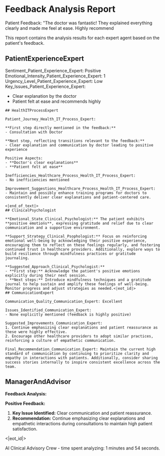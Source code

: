 # Feedback Analysis Report

Patient Feedback: "The doctor was fantastic! They explained everything clearly and made me feel at ease. Highly recommend

This report contains the analysis results for each expert agent based on the patient's feedback.

## PatientExperienceExpert

Sentiment_Patient_Experience_Expert: Positive
Emotional_Intensity_Patient_Experience_Expert: 1
Urgency_Level_Patient_Experience_Expert: Low
Key_Issues_Patient_Experience_Expert:
- Clear explanation by the doctor
- Patient felt at ease and recommends highly
```
## HealthITProcessExpert

Patient_Journey_Health_IT_Process_Expert:

**First step directly mentioned in the feedback:**
- Consultation with Doctor

**Next step, reflecting transitions relevant to the feedback:**
- Clear explanation and communication by doctor leading to positive experience

Positive Aspects:
- **Doctor's clear explanations**
- **Patient felt at ease**

Inefficiencies_Healthcare_Process_Health_IT_Process_Expert:
- No inefficiencies mentioned

Improvement_Suggestions_Healthcare_Process_Health_IT_Process_Expert:
- Maintain and possibly enhance training programs for doctors to consistently deliver clear explanations and patient-centered care.
  
<|end_of_text|>
## ClinicalPsychologist

**Emotional_State_Clinical_Psychologist:** The patient exhibits **positive emotions**, expressing gratitude and relief due to clear communication and a supportive environment.

**Support_Strategy_Clinical_Psophologist:** Focus on reinforcing emotional well-being by acknowledging their positive experience, encouraging them to reflect on these feelings regularly, and fostering continued trust in healthcare providers. Additionally, explore ways to build resilience through mindfulness practices or gratitude journaling.

**Suggested_Approach_Clinical_Psychologist:**
- **First step:** Acknowledge the patient's positive emotions explicitly during their next session.
- **Next steps:** Introduce mindfulness techniques and a gratitude journal to help sustain and amplify these feelings of well-being. Monitor progress and adjust strategies as needed.<|eot_id|>
## CommunicationExpert

Communication_Quality_Communication_Expert: Excellent

Issues_Identified_Communication_Expert:
- None explicitly mentioned (feedback is highly positive)

Suggested_Improvements_Communication_Expert:
1. Continue emphasizing clear explanations and patient reassurance as these were highly effective.
2. Encourage other healthcare providers to adopt similar practices, reinforcing a culture of empathetic communication.

Final_Recommendation_Communication_Expert: Maintain the current high standard of communication by continuing to prioritize clarity and empathy in interactions with patients. Additionally, consider sharing success stories internally to inspire consistent excellence across the team.
```
## ManagerAndAdvisor

**Feedback Analysis:**

**Positive Feedback:**
1. **Key Issue Identified:** Clear communication and patient reassurance.
2. **Recommendation:** Continue emphasizing clear explanations and empathetic interactions during consultations to maintain high patient satisfaction.

<|eot_id|>

AI Clinical Advisory Crew - time spent analyzing: 1 minutes and 54 seconds.
